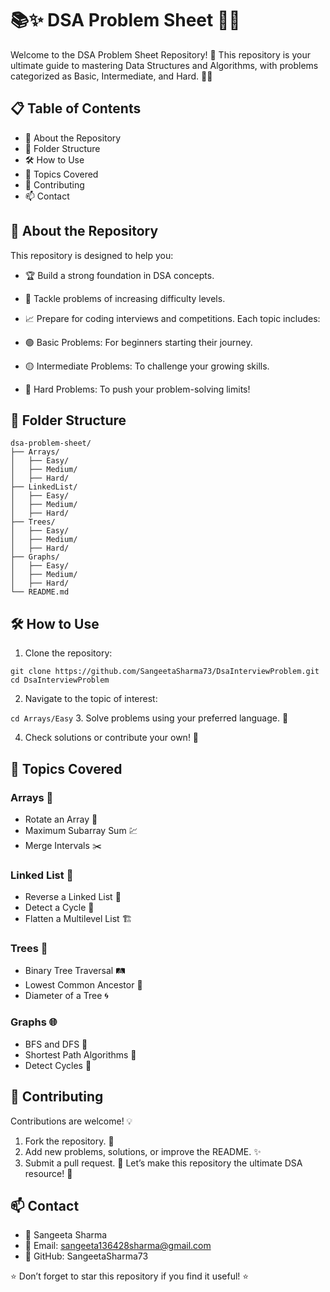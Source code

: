 # 📚✨ DSA Problem Sheet 🧩🚀
Welcome to the DSA Problem Sheet Repository! 🎉
This repository is your ultimate guide to mastering Data Structures and Algorithms, with problems categorized as Basic, Intermediate, and Hard. 🧑‍💻

## 📋 Table of Contents
- 🌟 About the Repository
- 📂 Folder Structure
- 🛠️ How to Use
- 📜 Topics Covered
- 📝 Contributing
- 📫 Contact

## 🌟 About the Repository
This repository is designed to help you:

- 🏆 Build a strong foundation in DSA concepts.
- 💪 Tackle problems of increasing difficulty levels.
- 📈 Prepare for coding interviews and competitions.
Each topic includes:

- 🟢 Basic Problems: For beginners starting their journey.
- 🟡 Intermediate Problems: To challenge your growing skills.
- 🔴 Hard Problems: To push your problem-solving limits!

## 📂 Folder Structure
```text
dsa-problem-sheet/
├── Arrays/
│   ├── Easy/
│   ├── Medium/
│   ├── Hard/
├── LinkedList/
│   ├── Easy/
│   ├── Medium/
│   ├── Hard/
├── Trees/
│   ├── Easy/
│   ├── Medium/
│   ├── Hard/
├── Graphs/
│   ├── Easy/
│   ├── Medium/
│   ├── Hard/
└── README.md
```

## 🛠️ How to Use
1. Clone the repository:

`git clone https://github.com/SangeetaSharma73/DsaInterviewProblem.git`
`cd DsaInterviewProblem`

2. Navigate to the topic of interest:

`cd Arrays/Easy`
3. Solve problems using your preferred language. 🚀

4. Check solutions or contribute your own! 📝

## 📜 Topics Covered
### Arrays 🧮

- Rotate an Array 🔄
- Maximum Subarray Sum 💹
- Merge Intervals ✂️

### Linked List 🔗

- Reverse a Linked List 🔄
- Detect a Cycle 🚴
- Flatten a Multilevel List 🏗️

### Trees 🌳

- Binary Tree Traversal 🛤️
- Lowest Common Ancestor 📍
- Diameter of a Tree 🌀

### Graphs 🌐

- BFS and DFS 🌊
- Shortest Path Algorithms 🚄
- Detect Cycles 🔁

## 📝 Contributing
Contributions are welcome! 💡

1. Fork the repository. 🍴
2. Add new problems, solutions, or improve the README. ✨
3. Submit a pull request. 🤝
Let’s make this repository the ultimate DSA resource! 🌟

## 📫 Contact
- 👤 Sangeeta Sharma
- 📧 Email: sangeeta136428sharma@gmail.com
- 🔗 GitHub: SangeetaSharma73

⭐ Don’t forget to star this repository if you find it useful! ⭐

